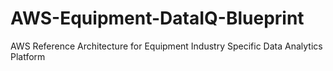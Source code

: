 # AWS-Equipment-DataIQ-Blueprint
AWS Reference Architecture for Equipment Industry Specific Data Analytics Platform
